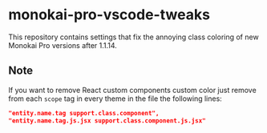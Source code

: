 # monokai-pro-vscode-tweaks
This repository contains settings that fix the annoying class coloring of new Monokai Pro versions after 1.1.14.

## Note
If you want to remove React custom components custom color just remove from each `scope` tag in every theme in the file the following lines:
```json
"entity.name.tag support.class.component",
"entity.name.tag.js.jsx support.class.component.js.jsx"
```
